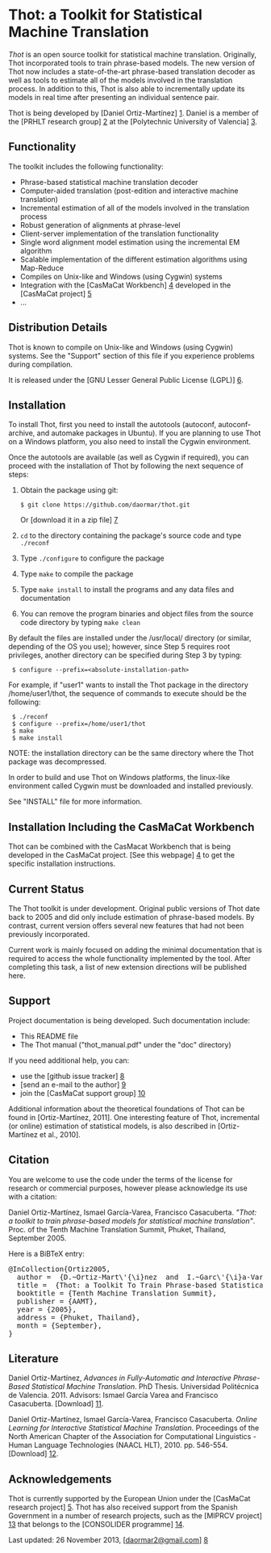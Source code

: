 Thot: a Toolkit for Statistical Machine Translation
===================================================
*Thot* is an open source toolkit for statistical machine
translation. Originally, Thot incorporated tools to train phrase-based
models. The new version of Thot now includes a state-of-the-art
phrase-based translation decoder as well as tools to estimate all of the
models involved in the translation process. In addition to this, Thot is
also able to incrementally update its models in real time after
presenting an individual sentence pair.

Thot is being developed by [Daniel Ortiz-Martínez] [1]. Daniel is a
member of the [PRHLT research group] [2] at the [Polytechnic University
of Valencia] [3].


Functionality
-------------
The toolkit includes the following functionality:

- Phrase-based statistical machine translation decoder
- Computer-aided translation (post-edition and interactive machine translation)
- Incremental estimation of all of the models involved in the translation process
- Robust generation of alignments at phrase-level
- Client-server implementation of the translation functionality
- Single word alignment model estimation using the incremental EM algorithm
- Scalable implementation of the different estimation algorithms using Map-Reduce
- Compiles on Unix-like and Windows (using Cygwin) systems
- Integration with the [CasMaCat Workbench] [4] developed in the [CasMaCat project] [5]
- ...


Distribution Details
--------------------
Thot is known to compile on Unix-like and Windows (using Cygwin)
systems. See the "Support" section of this file if you experience
problems during compilation.

It is released under the [GNU Lesser General Public License (LGPL)] [6].


Installation
------------
To install Thot, first you need to install the autotools (autoconf,
autoconf-archive, and automake packages in Ubuntu). If you are planning
to use Thot on a Windows platform, you also need to install the Cygwin
environment.

Once the autotools are available (as well as Cygwin if required), you
can proceed with the installation of Thot by following the next sequence
of steps:

 1. Obtain the package using git:

        $ git clone https://github.com/daormar/thot.git

    Or [download it in a zip file] [7]

 2. `cd` to the directory containing the package's source code and type
    `./reconf`

 3. Type `./configure` to configure the package

 4. Type `make` to compile the package

 5. Type `make install` to install the programs and any data files and
    documentation

 6. You can remove the program binaries and object files from the source
    code directory by typing `make clean`

By default the files are installed under the /usr/local/ directory (or
similar, depending of the OS you use); however, since Step 5 requires
root privileges, another directory can be specified during Step 3 by
typing:

     $ configure --prefix=<absolute-installation-path>

For example, if "user1" wants to install the Thot package in the
directory /home/user1/thot, the sequence of commands to execute should be
the following:

     $ ./reconf
     $ configure --prefix=/home/user1/thot
     $ make
     $ make install

NOTE: the installation directory can be the same directory where the
Thot package was decompressed.

In order to build and use Thot on Windows platforms, the linux-like
environment called Cygwin must be downloaded and installed previously.

See "INSTALL" file for more information.


Installation Including the CasMaCat Workbench
---------------------------------------------
Thot can be combined with the CasMacat Workbench that is being developed
in the CasMaCat project. [See this webpage] [4] to get the specific
installation instructions.


Current Status
--------------
The Thot toolkit is under development. Original public versions of Thot
date back to 2005 and did only include estimation of phrase-based
models. By contrast, current version offers several new features that
had not been previously incorporated.

Current work is mainly focused on adding the minimal documentation that
is required to access the whole functionality implemented by the
tool. After completing this task, a list of new extension directions
will be published here.


Support
-------
Project documentation is being developed. Such documentation include:

- This README file
- The Thot manual ("thot_manual.pdf" under the "doc" directory)

If you need additional help, you can:

- use the [github issue tracker] [8]
- [send an e-mail to the author] [9]
- join the [CasMaCat support group] [10]

Additional information about the theoretical foundations of Thot can be
found in [Ortiz-Martínez, 2011]. One interesting feature of Thot,
incremental (or online) estimation of statistical models, is also
described in [Ortiz-Martínez et al., 2010].


Citation
--------
You are welcome to use the code under the terms of the license for
research or commercial purposes, however please acknowledge its use with
a citation:

Daniel Ortiz-Martínez, Ismael García-Varea, Francisco Casacuberta. 
*"Thot: a toolkit to train phrase-based models for statistical machine translation"*.
Proc. of the Tenth Machine Translation Summit,
Phuket, Thailand, September 2005.

Here is a BiBTeX entry:

<pre>
@InCollection{Ortiz2005,
  author =  {D.~Ortiz-Mart\'{\i}nez  and  I.~Garc\'{\i}a-Varea and F.~Casacuberta},
  title =  {Thot: a Toolkit To Train Phrase-based Statistical Translation Models},
  booktitle = {Tenth Machine Translation Summit},
  publisher = {AAMT},
  year = {2005},
  address = {Phuket, Thailand},
  month = {September},
}
</pre>


Literature
----------
Daniel Ortiz-Martínez,
*Advances in Fully-Automatic and Interactive Phrase-Based Statistical Machine Translation*. 
PhD Thesis. Universidad Politécnica de Valencia. 2011. 
Advisors: Ismael García Varea and Francisco Casacuberta. [Download] [11].

Daniel Ortiz-Martínez, Ismael García-Varea, Francisco Casacuberta. 
*Online Learning for Interactive Statistical Machine Translation*. 
Proceedings of the North American Chapter of the Association for Computational Linguistics - 
Human Language Technologies (NAACL HLT), 2010. pp. 546-554. [Download] [12].


Acknowledgements
----------------
Thot is currently supported by the European Union under the [CasMaCat
research project] [5]. Thot has also received support from the Spanish
Government in a number of research projects, such as the [MIPRCV
project] [13] that belongs to the [CONSOLIDER programme] [14].


Last updated: 26 November 2013,
[daormar2@gmail.com] [8]

[1]: https://prhlt.iti.upv.es/page/member?user=dortiz
[2]: https://prhlt.iti.upv.es/
[3]: http://www.upv.es/
[4]: http://www.casmacat.eu/index.php?n=Workbench.Workbench
[5]: http://www.casmacat.eu/
[6]: http://www.gnu.org/copyleft/lgpl.html
[7]: https://github.com/daormar/thot/archive/master.zip
[8]: https://github.com/daormar/thot/issues
[9]: mailto:daormar2@gmail.com
[10]: http://groups.google.com/group/casmacat-support/boxsubscribe
[11]: https://prhlt.iti.upv.es/aigaion2/attachments/dortiz_thesis_2011.pdf-d12d165f9a2b01b0697000ed7c08c4bc.pdf
[12]: http://aclweb.org/anthology-new/N/N10/N10-1079.pdf
[13]: http://miprcv.iti.upv.es/
[14]: http://www.ingenio2010.es/
